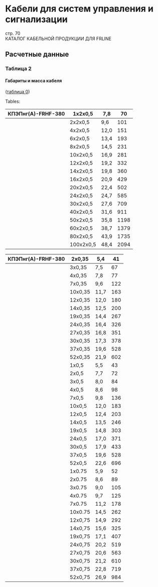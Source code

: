 # Кабели для систем управления и сигнализации  
стр. 70  
КАТАЛОГ КАБЕЛЬНОЙ ПРОДУКЦИИ ДЛЯ FRLINE  

## Расчетные данные  
### Таблица 2  

#### Габариты и масса кабеля  
(<a href="#2a7a853c-1f9c-4f0c-8219-53aa0b1814ec">таблица 0</a>)  

Tables:

| КПЭПнг(А)-FRHF-380 | 1x2x0,5 | 7,8 | 70 |
| --- | --- | --- | --- |
|  | 2x2x0,5 | 9,6 | 101 |
|  | 4x2x0,5 | 12,0 | 151 |
|  | 6x2x0,5 | 13,4 | 193 |
|  | 8x2x0,5 | 14,5 | 231 |
|  | 10x2x0,5 | 16,9 | 281 |
|  | 12x2x0,5 | 19,2 | 332 |
|  | 14x2x0,5 | 19,8 | 360 |
|  | 16x2x0,5 | 20,9 | 429 |
|  | 20x2x0,5 | 22,4 | 502 |
|  | 24x2x0,5 | 24,7 | 585 |
|  | 30x2x0,5 | 27,6 | 709 |
|  | 40x2x0,5 | 31,6 | 911 |
|  | 50x2x0,5 | 35,8 | 1198 |
|  | 60x2x0,5 | 38,7 | 1379 |
|  | 80x2x0,5 | 43,9 | 1735 |
|  | 100x2x0,5 | 48,4 | 2094 |

<a name="2a7a853c-1f9c-4f0c-8219-53aa0b1814ec"></a>  

| КПЭПнг(А)-FRHF-380 | 2x0,35 | 5,4 | 41 |
| --- | --- | --- | --- |
|  | 3x0,35 | 7,5 | 67 |
|  | 4x0,35 | 7,8 | 77 |
|  | 7x0,35 | 9,6 | 122 |
|  | 10x0,35 | 11,7 | 163 |
|  | 12x0,35 | 12,0 | 180 |
|  | 14x0,35 | 12,5 | 200 |
|  | 19x0,35 | 14,4 | 267 |
|  | 24x0,35 | 16,4 | 326 |
|  | 27x0,35 | 16,8 | 351 |
|  | 30x0,35 | 17,3 | 378 |
|  | 37x0,35 | 19,6 | 528 |
|  | 52x0,35 | 21,9 | 602 |
|  | 1x0,5 | 5,5 | 43 |
|  | 2x0,5 | 7,7 | 72 |
|  | 3x0,5 | 8,0 | 84 |
|  | 4x0,5 | 8,6 | 98 |
|  | 7x0,5 | 9,8 | 136 |
|  | 10x0,5 | 12,0 | 183 |
|  | 12x0,5 | 12,4 | 203 |
|  | 14x0,5 | 13,5 | 246 |
|  | 19x0,5 | 14,8 | 303 |
|  | 24x0,5 | 17,0 | 371 |
|  | 30x0,5 | 17,9 | 433 |
|  | 37x0,5 | 19,6 | 528 |
|  | 52x0,5 | 22,6 | 696 |
|  | 1x0.75 | 5,9 | 52 |
|  | 2x0.75 | 8,6 | 89 |
|  | 3x0.75 | 9,0 | 105 |
|  | 4x0.75 | 9,7 | 125 |
|  | 7x0.75 | 11,2 | 178 |
|  | 10x0.75 | 14,5 | 262 |
|  | 12x0,75 | 14,9 | 292 |
|  | 14x0,75 | 15,6 | 325 |
|  | 19x0,75 | 17,1 | 407 |
|  | 24x0,75 | 20,2 | 519 |
|  | 27x0,75 | 20,6 | 563 |
|  | 30x0,75 | 21,2 | 610 |
|  | 37x0,75 | 22,8 | 719 |
|  | 52x0,75 | 26,9 | 984 |